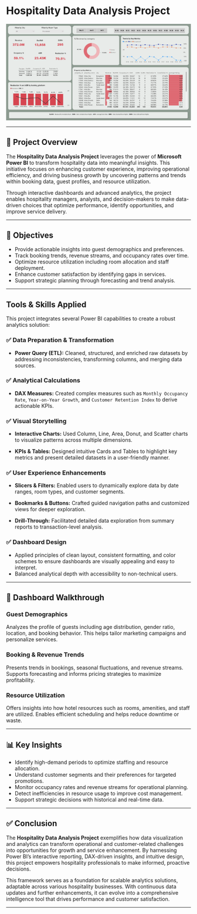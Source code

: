 #  Hospitality Data Analysis Project

![Dashboard Page 1](/Images/Screenshot%202025-09-17%20125919.png)



---

## 📖 Project Overview

The **Hospitality Data Analysis Project** leverages the power of **Microsoft Power BI** to transform hospitality data into meaningful insights. This initiative focuses on enhancing customer experience, improving operational efficiency, and driving business growth by uncovering patterns and trends within booking data, guest profiles, and resource utilization.

Through interactive dashboards and advanced analytics, the project enables hospitality managers, analysts, and decision-makers to make data-driven choices that optimize performance, identify opportunities, and improve service delivery.

---

## 🎯 Objectives

- Provide actionable insights into guest demographics and preferences.
- Track booking trends, revenue streams, and occupancy rates over time.
- Optimize resource utilization including room allocation and staff deployment.
- Enhance customer satisfaction by identifying gaps in services.
- Support strategic planning through forecasting and trend analysis.

---

##  Tools & Skills Applied

This project integrates several Power BI capabilities to create a robust analytics solution:

### ✅ Data Preparation & Transformation
- **Power Query (ETL):** Cleaned, structured, and enriched raw datasets by addressing inconsistencies, transforming columns, and merging data sources.

### ✅ Analytical Calculations
- **DAX Measures:** Created complex measures such as `Monthly Occupancy Rate`, `Year-on-Year Growth`, and `Customer Retention Index` to derive actionable KPIs.

### ✅ Visual Storytelling
- **Interactive Charts:** Used Column, Line, Area, Donut, and Scatter charts to visualize patterns across multiple dimensions.

- **KPIs & Tables:** Designed intuitive Cards and Tables to highlight key metrics and present detailed datasets in a user-friendly manner.

### ✅ User Experience Enhancements
- **Slicers & Filters:** Enabled users to dynamically explore data by date ranges, room types, and customer segments.

- **Bookmarks & Buttons:** Crafted guided navigation paths and customized views for deeper exploration.

- **Drill-Through:** Facilitated detailed data exploration from summary reports to transaction-level analysis.

### ✅ Dashboard Design
- Applied principles of clean layout, consistent formatting, and color schemes to ensure dashboards are visually appealing and easy to interpret.
- Balanced analytical depth with accessibility to non-technical users.

---

## 📂 Dashboard Walkthrough

###   Guest Demographics

Analyzes the profile of guests including age distribution, gender ratio, location, and booking behavior. This helps tailor marketing campaigns and personalize services.

###   Booking & Revenue Trends
 
Presents trends in bookings, seasonal fluctuations, and revenue streams. Supports forecasting and informs pricing strategies to maximize profitability.

###   Resource Utilization
  
Offers insights into how hotel resources such as rooms, amenities, and staff are utilized. Enables efficient scheduling and helps reduce downtime or waste.

---

## 📊 Key Insights

- Identify high-demand periods to optimize staffing and resource allocation.
- Understand customer segments and their preferences for targeted promotions.
- Monitor occupancy rates and revenue streams for operational planning.
- Detect inefficiencies in resource usage to improve cost management.
- Support strategic decisions with historical and real-time data.

---

## ✅ Conclusion

The **Hospitality Data Analysis Project** exemplifies how data visualization and analytics can transform operational and customer-related challenges into opportunities for growth and service enhancement. By harnessing Power BI’s interactive reporting, DAX-driven insights, and intuitive design, this project empowers hospitality professionals to make informed, proactive decisions.

This framework serves as a foundation for scalable analytics solutions, adaptable across various hospitality businesses. With continuous data updates and further enhancements, it can evolve into a comprehensive intelligence tool that drives performance and customer satisfaction.

---


